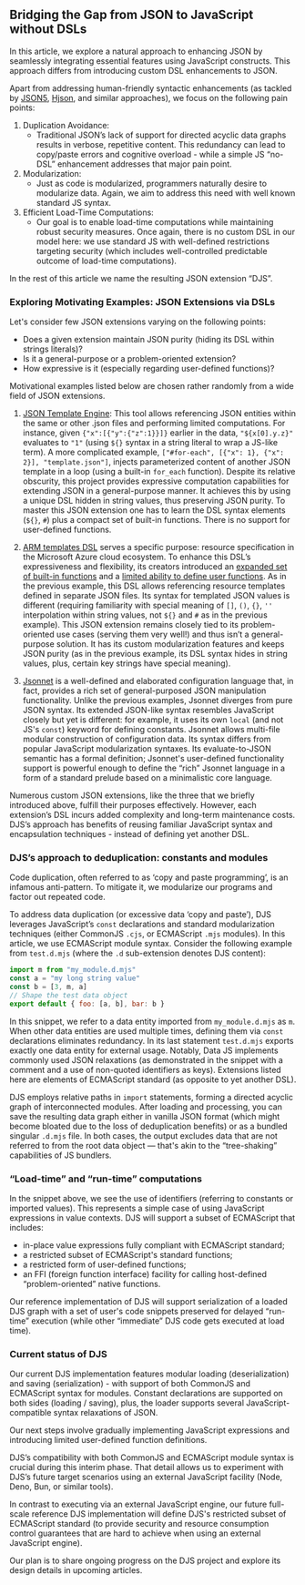 ## Bridging the Gap from JSON to JavaScript without DSLs

In this article, we explore a natural approach to enhancing JSON by seamlessly integrating essential
features using JavaScript constructs. This approach differs from introducing custom DSL enhancements to JSON.

Apart from addressing human-friendly syntactic enhancements (as tackled by [JSON5](https://json5.org/),
[Hjson](https://github.com/hjson/hjson-js), and similar approaches), we focus on the following pain points:

1. Duplication Avoidance:
    - Traditional JSON’s lack of support for directed acyclic data graphs results in verbose, repetitive
    content. This redundancy can lead to copy/paste errors and cognitive overload - while a simple JS
    “no-DSL” enhancement addresses that major pain point.
2. Modularization:
    - Just as code is modularized, programmers naturally desire to modularize data. Again, we aim to address
    this need with well known standard JS syntax.
3. Efficient Load-Time Computations:
    - Our goal is to enable load-time computations while maintaining robust security measures. Once again,
    there is no custom DSL in our model here: we use standard JS with well-defined restrictions targeting
    security (which includes well-controlled predictable outcome of load-time computations).

In the rest of this article we name the resulting JSON extension “DJS”.

### Exploring Motivating Examples: JSON Extensions via DSLs

Let's consider few JSON extensions varying on the following points:
- Does a given extension maintain JSON purity (hiding its DSL within strings literals)?
- Is it a general-purpose or a problem-oriented extension?
- How expressive is it (especially regarding user-defined functions)?

Motivational examples listed below are chosen rather randomly from a wide field of JSON extensions.

1. [JSON Template Engine](https://github.com/vmware-archive/json-template-engine/blob/master/templating/README.md):
This tool allows referencing JSON entities within the same or other .json files and
performing limited computations. For instance, given `{"x":[{"y":{"z":1}}]}` earlier in
the data, `"${x[0].y.z}"` evaluates to `"1"` (using `${}` syntax in a string literal to wrap
a JS-like term). A more complicated example, `["#for-each", [{"x": 1}, {"x": 2}], "template.json"]`, injects
parameterized content of another JSON template in a loop (using a built-in `for_each` function).
Despite its relative obscurity, this project provides expressive computation capabilities for
extending JSON in a general-purpose manner. It achieves this by using a unique DSL hidden in string
values, thus preserving JSON purity. To master this JSON extension one has to learn
the DSL syntax elements (`${}`, `#`) plus a compact set of built-in functions. There is no
support for user-defined functions.

2. [ARM templates DSL](https://learn.microsoft.com/en-us/azure/azure-resource-manager/templates/syntax)
serves a specific purpose: resource specification in the Microsoft Azure cloud
ecosystem. To enhance this DSL’s expressiveness and flexibility, its creators
introduced an
[expanded set of built-in functions](https://learn.microsoft.com/en-us/azure/azure-resource-manager/templates/template-functions)
and a [limited ability to define user functions](https://learn.microsoft.com/en-us/azure/azure-resource-manager/templates/syntax#functions).
As in the previous example, this DSL allows referencing resource templates defined
in separate JSON files. Its syntax for templated JSON values is different (requiring
familiarity with special meaning of  `[]`, `()`, `{}`, `''` interpolation within string values, not
`${}` and `#` as in the previous example). This JSON extension remains closely tied to its
problem-oriented use cases (serving them very well!) and thus isn’t a general-purpose
solution. It has its custom modularization features and keeps JSON purity (as in the previous
example, its DSL syntax hides in string values, plus, certain key strings have special meaning).


3. [Jsonnet](https://jsonnet.org/) is a well-defined and elaborated configuration language
that, in fact, provides a rich set of general-purposed JSON manipulation functionality.
Unlike the previous examples, Jsonnet diverges from pure JSON syntax. Its extended
JSON-like syntax resembles JavaScript closely but yet is different: for example, it uses its own
`local` (and not JS's `const`) keyword for defining constants. Jsonnet allows multi-file modular
construction of configuration data. Its syntax differs from popular JavaScript modularization
syntaxes. Its evaluate-to-JSON semantic has a formal definition; Jsonnet's user-defined
functionality support is powerful enough to define the “rich” Jsonnet language in a form
of a standard prelude based on a minimalistic core language.

Numerous custom JSON extensions, like the three that we briefly introduced above,
fulfill their purposes effectively. However, each extension’s DSL incurs added complexity
and long-term maintenance costs. DJS’s approach has benefits of reusing familiar
JavaScript syntax and encapsulation techniques - instead of defining yet another DSL.

### DJS’s approach to deduplication: constants and modules

Code duplication, often referred to as ‘copy and paste programming’, is an infamous
anti-pattern. To mitigate it, we modularize our programs and factor out repeated code.

To address data duplication (or excessive data ‘copy and paste’), DJS leverages JavaScript’s
`const` declarations and standard modularization techniques (either CommonJS `.cjs`, or ECMAScript
`.mjs` modules). In this article, we use ECMAScript module syntax. Consider the following example
from `test.d.mjs` (where the `.d` sub-extension denotes DJS content):

```js
import m from "my_module.d.mjs"
const a = "my long string value"
const b = [3, m, a]
// Shape the test data object
export default { foo: [a, b], bar: b }
```

In this snippet, we refer to a data entity imported from `my_module.d.mjs` as `m`.
When other data entities are used multiple times, defining them via `const`
declarations eliminates redundancy. In its last statement `test.d.mjs` exports exactly one data
entity for external usage. Notably, Data JS implements commonly used JSON relaxations (as
demonstrated in the snippet with a comment and a use of non-quoted identifiers as keys).
Extensions listed here are elements of ECMAScript standard (as opposite to yet another DSL).

DJS employs relative paths in `import` statements, forming a directed acyclic graph
of interconnected modules. After loading and processing, you can save the resulting data graph
either in vanilla JSON format (which might become bloated due to the loss of deduplication benefits)
or as a bundled singular `.d.mjs` file. In both cases, the output excludes
data that are not referred to from the root data object — that's akin to the “tree-shaking”
capabilities of JS bundlers.

### “Load-time” and “run-time” computations

In the snippet above, we see the use of identifiers (referring to constants or imported values).
This represents a simple case of using JavaScript expressions in value contexts. DJS will support
a subset of ECMAScript that includes:
- in-place value expressions fully compliant with ECMAScript standard;
- a restricted subset of ECMAScript's standard functions;
- a restricted form of user-defined functions;
- an FFI (foreign function interface) facility for calling host-defined “problem-oriented” native
functions.

Our reference implementation of DJS will support serialization of a loaded DJS graph
with a set of user's code snippets preserved for delayed “run-time” execution (while other
“immediate” DJS code gets executed at load time).

### Current status of DJS

Our current DJS implementation features modular loading (deserialization) and saving
(serialization) - with support of both CommonJS and ECMAScript syntax for
modules. Constant declarations are supported on both sides (loading / saving),
plus, the loader supports several JavaScript-compatible syntax relaxations of JSON.

Our next steps involve gradually implementing JavaScript expressions and introducing limited
user-defined function definitions.

DJS’s compatibility with both CommonJS and ECMAScript module syntax is crucial during this
interim phase. That detail allows us to experiment with DJS’s future target scenarios using
an external JavaScript facility (Node, Deno, Bun, or similar tools).

In contrast to executing via an external JavaScript engine, our future full-scale
reference DJS implementation will define DJS's restricted subset of ECMAScript standard
(to provide security and resource consumption control guarantees that are hard to achieve when
using an external JavaScript engine).

Our plan is to share ongoing progress on the DJS project and explore its design details in
upcoming articles.
